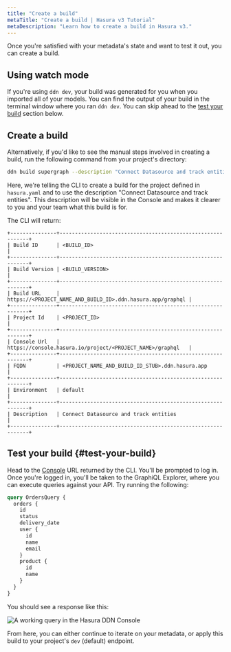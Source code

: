 ```yaml
---
title: "Create a build"
metaTitle: "Create a build | Hasura v3 Tutorial"
metaDescription: "Learn how to create a build in Hasura v3."
---
```


Once you're satisfied with your metadata's state and want to test it out, you can create a build.

## Using watch mode

If you're using `ddn dev`, your build was generated for you when you imported all of your models. You can find the
output of your build in the terminal window where you ran `ddn dev`. You can skip ahead to the
[test your build](#test-your-build) section below.

## Create a build

Alternatively, if you'd like to see the manual steps involved in creating a build, run the following command from your
project's directory:

```bash
ddn build supergraph --description "Connect Datasource and track entities"
```

Here, we're telling the CLI to create a build for the project defined in `hasura.yaml` and to use the description
"Connect Datasource and track entities". This description will be visible in the Console and makes it clearer to you and
your team what this build is for.

The CLI will return:

```text
+---------------+------------------------------------------------------------+
| Build ID      | <BUILD_ID>                                                 |
+---------------+------------------------------------------------------------+
| Build Version | <BUILD_VERSION>                                            |
+---------------+------------------------------------------------------------+
| Build URL     | https://<PROJECT_NAME_AND_BUILD_ID>.ddn.hasura.app/graphql |
+---------------+------------------------------------------------------------+
| Project Id    | <PROJECT_ID>                                               |
+---------------+------------------------------------------------------------+
| Console Url   | https://console.hasura.io/project/<PROJECT_NAME>/graphql   |
+---------------+------------------------------------------------------------+
| FQDN          | <PROJECT_NAME_AND_BUILD_ID_STUB>.ddn.hasura.app            |
+---------------+------------------------------------------------------------+
| Environment   | default                                                    |
+---------------+------------------------------------------------------------+
| Description   | Connect Datasource and track entities                      |
+---------------+------------------------------------------------------------+
```

## Test your build {#test-your-build}

Head to the [Console](https://console.hasura.io) URL returned by the CLI. You'll be prompted to log in. Once you're
logged in, you'll be taken to the GraphiQL Explorer, where you can execute queries against your API. Try running the
following:

```graphql
query OrdersQuery {
  orders {
    id
    status
    delivery_date
    user {
      id
      name
      email
    }
    product {
      id
      name
    }
  }
}
```

You should see a response like this:

![A working query in the Hasura DDN Console](https://graphql-engine-cdn.hasura.io/learn-hasura/assets/backend-stack/v3/working-query-console.png)

From here, you can either continue to iterate on your metadata, or apply this build to your project's `dev` (default)
endpoint.

